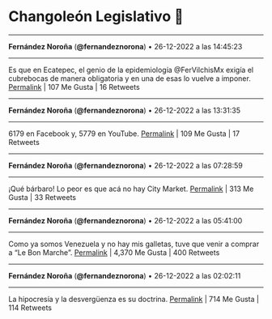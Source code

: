 # Changoleón Legislativo 🙈
*****
**Fernández Noroña** (**@fernandeznorona**) • 26-12-2022 a las 14:45:23
*****
Es que en Ecatepec, el genio de la epidemiología @FerVilchisMx exigía el cubrebocas de manera obligatoria y en una de esas lo vuelve a imponer.
[Permalink](https://twitter.com/fernandeznorona/status/1607507898598363136) | 107 Me Gusta | 16 Retweets
*****
**Fernández Noroña** (**@fernandeznorona**) • 26-12-2022 a las 13:31:35
*****
6179 en Facebook y, 5779 en YouTube.
[Permalink](https://twitter.com/fernandeznorona/status/1607489324118953984) | 109 Me Gusta | 17 Retweets
*****
**Fernández Noroña** (**@fernandeznorona**) • 26-12-2022 a las 07:28:59
*****
¡Qué bárbaro! Lo peor es que acá no hay City Market.
[Permalink](https://twitter.com/fernandeznorona/status/1607398074250563586) | 313 Me Gusta | 33 Retweets
*****
**Fernández Noroña** (**@fernandeznorona**) • 26-12-2022 a las 05:41:00
*****
Como ya somos Venezuela y no hay mis galletas, tuve que venir a comprar a “Le Bon Marche”.
[Permalink](https://twitter.com/fernandeznorona/status/1607370900998950912) | 4,370 Me Gusta | 400 Retweets
*****
**Fernández Noroña** (**@fernandeznorona**) • 26-12-2022 a las 02:02:11
*****
La hipocresía y la desvergüenza es su doctrina.
[Permalink](https://twitter.com/fernandeznorona/status/1607315830500368384) | 714 Me Gusta | 114 Retweets